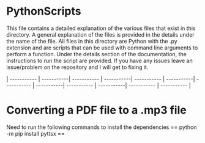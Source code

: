# PythonScripts

This file contains a detailed explanation of the various files that exist in this directory. A general explanation of the files is provided in the details under the
name of the file. All files in this directory are Python with the .py extension and are scripts that can be used with command line arguments to perform a function.
Under the details section of the documentation, the instructions to run the script are provided. If you have any issues leave an issue/problem on the repository and I
will get to fixing it.

| ----------- | -----------| ----------- | -----------| ----------- | -----------| ----------- | -----------| ----------- | -----------| ----------- | ----------- |

# Converting a PDF file to a .mp3 file

Need to run the following commands to install the dependencies
== python -m pip install pyttsx ==
